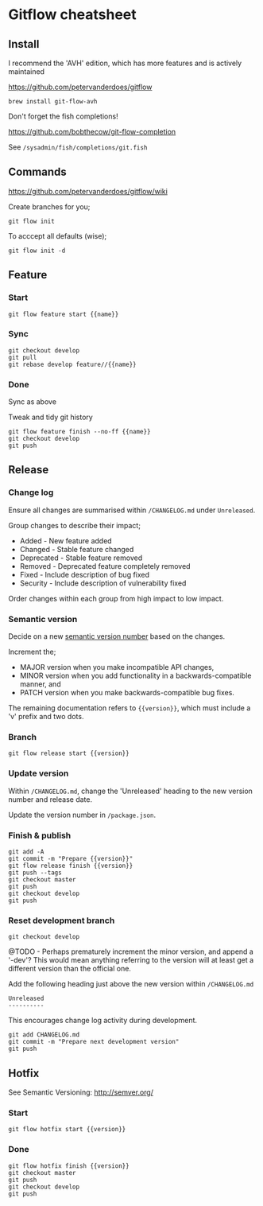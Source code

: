 Gitflow cheatsheet
==================

Install
-------

I recommend the 'AVH' edition, which has more features and is actively maintained

https://github.com/petervanderdoes/gitflow

```
brew install git-flow-avh
```

Don't forget the fish completions!

https://github.com/bobthecow/git-flow-completion

See `/sysadmin/fish/completions/git.fish`

Commands
--------

https://github.com/petervanderdoes/gitflow/wiki

Create branches for you;

```
git flow init
```

To acccept all defaults (wise);

```
git flow init -d
```

Feature
-------

### Start

```
git flow feature start {{name}}
```

### Sync

```
git checkout develop
git pull
git rebase develop feature//{{name}}
```

### Done

Sync as above

Tweak and tidy git history

```
git flow feature finish --no-ff {{name}}
git checkout develop
git push
```

Release
-------

### Change log

Ensure all changes are summarised within `/CHANGELOG.md` under `Unreleased`.

Group changes to describe their impact;

- Added - New feature added
- Changed - Stable feature changed
- Deprecated - Stable feature removed
- Removed - Deprecated feature completely removed
- Fixed - Include description of bug fixed
- Security - Include description of vulnerability fixed

Order changes within each group from high impact to low impact.

### Semantic version

Decide on a new [semantic version number](http://semver.org/) based on the changes.

Increment the;
- MAJOR version when you make incompatible API changes,
- MINOR version when you add functionality in a backwards-compatible manner, and
- PATCH version when you make backwards-compatible bug fixes.

The remaining documentation refers to `{{version}}`, which must include a 'v' prefix and two dots.

### Branch

```
git flow release start {{version}}
```

### Update version

Within `/CHANGELOG.md`, change the 'Unreleased' heading to the new version number and release date.

Update the version number in `/package.json`.

### Finish & publish

```
git add -A
git commit -m "Prepare {{version}}"
git flow release finish {{version}}
git push --tags
git checkout master
git push
git checkout develop
git push
```

### Reset development branch

```
git checkout develop
```

@TODO - Perhaps prematurely increment the minor version, and append a '-dev'? This would mean anything referring to the version will at least get a different version than the official one.

Add the following heading just above the new version within `/CHANGELOG.md`

```
Unreleased
----------
```

This encourages change log activity during development.

```
git add CHANGELOG.md
git commit -m "Prepare next development version"
git push
```

Hotfix
------

See Semantic Versioning: http://semver.org/

### Start

```
git flow hotfix start {{version}}
```

### Done

```
git flow hotfix finish {{version}}
git checkout master
git push
git checkout develop
git push
```
